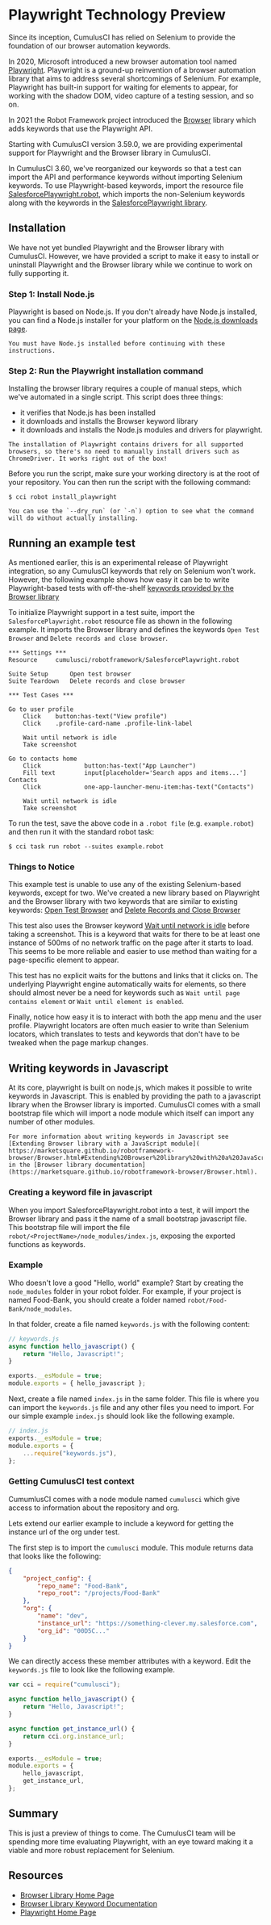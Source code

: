 # Playwright Technology Preview

Since its inception, CumulusCI has relied on Selenium to provide the
foundation of our browser automation keywords.

In 2020, Microsoft introduced a new browser automation tool named
[Playwright](https://playwright.dev/). Playwright is a ground-up
reinvention of a browser automation library that aims to address several
shortcomings of Selenium. For example, Playwright has built-in support
for waiting for elements to appear, for working with the shadow DOM,
video capture of a testing session, and so on.

In 2021 the Robot Framework project introduced the
[Browser](https://robotframework-browser.org/) library which adds
keywords that use the Playwright API.

Starting with CumulusCI version 3.59.0, we are providing experimental
support for Playwright and the Browser library in CumulusCI.

In CumulusCI 3.60, we've reorganized our keywords so that a test can
import the API and performance keywords without importing Selenium
keywords. To use Playwright-based keywords, import the resource file
[SalesforcePlaywright.robot](https://cumulusci.readthedocs.io/en/stable/Keywords.html#file-cumulusci/robotframework/SalesforcePlaywright.robot),
which imports the non-Selenium keywords along with the keywords in the
[SalesforcePlaywright
library](https://cumulusci.readthedocs.io/en/stable/Keywords.html#file-cumulusci.robotframework.SalesforcePlaywright).

## Installation

We have not yet bundled Playwright and the Browser library with
CumulusCI. However, we have provided a script to make it easy to install
or uninstall Playwright and the Browser library while we continue to
work on fully supporting it.

### Step 1: Install Node.js

Playwright is based on Node.js. If you don't already have Node.js
installed, you can find a Node.js installer for your platform on the
[Node.js downloads page](https://nodejs.org/en/download/).

```{important}
You must have Node.js installed before continuing with these
instructions.
```

### Step 2: Run the Playwright installation command

Installing the browser library requires a couple of manual steps, which
we've automated in a single script. This script does three things:

-   it verifies that Node.js has been installed
-   it downloads and installs the Browser keyword library
-   it downloads and installs the Node.js modules and drivers for
    playwright.

```{note}
The installation of Playwright contains drivers for all supported
browsers, so there's no need to manually install drivers such as
ChromeDriver. It works right out of the box!
```

Before you run the script, make sure your working directory is at the
root of your repository. You can then run the script with the following
command:

```console
$ cci robot install_playwright
```

```{tip}
You can use the `--dry_run` (or `-n`) option to see what the command
will do without actually installing.
```

## Running an example test

As mentioned earlier, this is an experimental release of Playwright
integration, so any CumulusCI keywords that rely on Selenium won't
work. However, the following example shows how easy it can be to write
Playwright-based tests with off-the-shelf [keywords provided by the
Browser
library](https://marketsquare.github.io/robotframework-browser/Browser.html)

To initialize Playwright support in a test suite, import the
`SalesforcePlaywright.robot` resource file as shown in the following
example. It imports the Browser library and defines the keywords
`Open Test Browser` and `Delete records and close browser`.

```robotframework
*** Settings ***
Resource     cumulusci/robotframework/SalesforcePlaywright.robot

Suite Setup      Open test browser
Suite Teardown   Delete records and close browser

*** Test Cases ***

Go to user profile
    Click    button:has-text("View profile")
    Click    .profile-card-name .profile-link-label

    Wait until network is idle
    Take screenshot

Go to contacts home
    Click            button:has-text("App Launcher")
    Fill text        input[placeholder='Search apps and items...']  Contacts
    Click            one-app-launcher-menu-item:has-text("Contacts")

    Wait until network is idle
    Take screenshot
```

To run the test, save the above code in a `.robot file` (e.g.
`example.robot`) and then run it with the standard robot task:

```console
$ cci task run robot --suites example.robot
```

### Things to Notice

This example test is unable to use any of the existing Selenium-based
keywords, except for two. We've created a new library based on
Playwright and the Browser library with two keywords that are similar to
existing keywords: [Open Test
Browser](https://cumulusci.readthedocs.io/en/stable/Keywords.html#SalesforcePlaywright.Open%20Test%20Browser) and
[Delete Records and Close
Browser](https://cumulusci.readthedocs.io/en/stable/Keywords.html#SalesforcePlaywright.Delete%20Records%20And%20Close%20Browser)

This test also uses the Browser keyword [Wait until network is
idle](https://marketsquare.github.io/robotframework-browser/Browser.html#Wait%20Until%20Network%20Is%20Idle)
before taking a screenshot. This is a keyword that waits for there to be
at least one instance of 500ms of no network traffic on the page after
it starts to load. This seems to be more reliable and easier to use
method than waiting for a page-specific element to appear.

This test has no explicit waits for the buttons and links that it clicks
on. The underlying Playwright engine automatically waits for elements,
so there should almost never be a need for keywords such as
`Wait until page contains element` or `Wait until element is enabled`.

Finally, notice how easy it is to interact with both the app menu and
the user profile. Playwright locators are often much easier to write
than Selenium locators, which translates to tests and keywords that
don't have to be tweaked when the page markup changes.

## Writing keywords in Javascript

At its core, playwright is built on node.js, which makes it possible
to write keywords in Javascript. This is enabled by providing the path
to a javascript library when the Browser library is
imported. CumulusCI comes with a small bootstrap file which will
import a node module which itself can import any number of other
modules.

```{tip}
For more information about writing keywords in Javascript see [Extending Browser library with a JavaScript module](
https://marketsquare.github.io/robotframework-browser/Browser.html#Extending%20Browser%20library%20with%20a%20JavaScript%20module)
in the [Browser library documentation](https://marketsquare.github.io/robotframework-browser/Browser.html).
```

### Creating a keyword file in javascript

When you import SalesforcePlaywright.robot into a test, it will import
the Browser library and pass it the name of a small bootstrap
javascript file. This bootstrap file will import the file
`robot/<ProjectName>/node_modules/index.js`, exposing the exported
functions as keywords.

### Example

Who doesn't love a good "Hello, world" example? Start by creating the
`node_modules` folder in your robot folder. For example, if your
project is named Food-Bank, you should create a folder named
`robot/Food-Bank/node_modules`.

In that folder, create a file named `keywords.js` with the following
content:

```javascript
// keywords.js
async function hello_javascript() {
    return "Hello, Javascript!";
}

exports.__esModule = true;
module.exports = { hello_javascript };
```

Next, create a file named `index.js` in the same folder. This file
is where you can import the `keywords.js` file and any other files
you need to import. For our simple example `index.js` should look
like the following example.

```javascript
// index.js
exports.__esModule = true;
module.exports = {
    ...require("keywords.js"),
};
```

### Getting CumulusCI test context

CumumlusCI comes with a node module named `cumulusci` which give
access to information about the repository and org.

Lets extend our earlier example to include a keyword for getting the
instance url of the org under test.

The first step is to import the `cumulusci` module. This module
returns data that looks like the following:

```json
{
    "project_config": {
        "repo_name": "Food-Bank",
        "repo_root": "/projects/Food-Bank"
    },
    "org": {
        "name": "dev",
        "instance_url": "https://something-clever.my.salesforce.com",
        "org_id": "00D5C..."
    }
}
```

We can directly access these member attributes with a keyword. Edit
the `keywords.js` file to look like the following example.

```javascript
var cci = require("cumulusci");

async function hello_javascript() {
    return "Hello, Javascript!";
}

async function get_instance_url() {
    return cci.org.instance_url;
}

exports.__esModule = true;
module.exports = {
    hello_javascript,
    get_instance_url,
};
```

## Summary

This is just a preview of things to come. The CumulusCI team will be
spending more time evaluating Playwright, with an eye toward making it a
viable and more robust replacement for Selenium.

## Resources

-   [Browser Library Home Page](https://robotframework-browser.org/)
-   [Browser Library Keyword
    Documentation](https://marketsquare.github.io/robotframework-browser/Browser.html)
-   [Playwright Home Page](https://playwright.dev)
